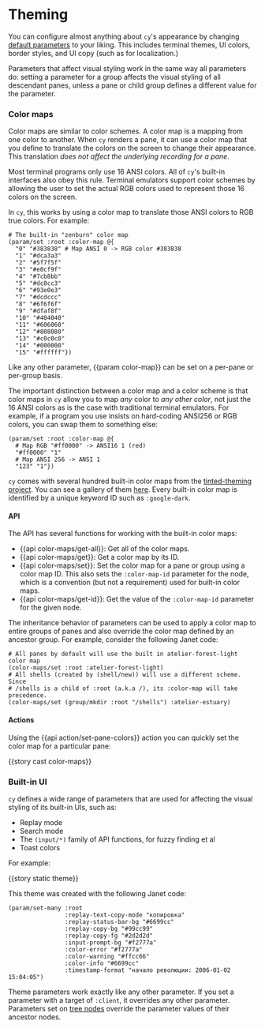 # Theming

You can configure almost anything about `cy`'s appearance by changing [default parameters](/default-parameters.md) to your liking. This includes terminal themes, UI colors, border styles, and UI copy (such as for localization.)

Parameters that affect visual styling work in the same way all parameters do: setting a parameter for a group affects the visual styling of all descendant panes, unless a pane or child group defines a different value for the parameter.

### Color maps

Color maps are similar to color schemes. A color map is a mapping from one color to another. When `cy` renders a pane, it can use a color map that you define to translate the colors on the screen to change their appearance. This translation *does not affect the underlying recording for a pane*.

Most terminal programs only use 16 ANSI colors. All of `cy`'s built-in interfaces also obey this rule. Terminal emulators support color schemes by allowing the user to set the actual RGB colors used to represent those 16 colors on the screen.

In `cy`, this works by using a color map to translate those ANSI colors to RGB true colors. For example:

```janet
# The built-in "zenburn" color map
(param/set :root :color-map @{
  "0" "#383838" # Map ANSI 0 -> RGB color #383838
  "1" "#dca3a3"
  "2" "#5f7f5f"
  "3" "#e0cf9f"
  "4" "#7cb8bb"
  "5" "#dc8cc3"
  "6" "#93e0e3"
  "7" "#dcdccc"
  "8" "#6f6f6f"
  "9" "#dfaf8f"
  "10" "#404040"
  "11" "#606060"
  "12" "#808080"
  "13" "#c0c0c0"
  "14" "#000000"
  "15" "#ffffff"})
```

Like any other parameter, {{param color-map}} can be set on a per-pane or per-group basis.

The important distinction between a color map and a color scheme is that color maps in `cy` allow you to map _any_ color to _any other color_, not just the 16 ANSI colors as is the case with traditional terminal emulators. For example, if a program you use insists on hard-coding ANSI256 or RGB colors, you can swap them to something else:

```janet
(param/set :root :color-map @{
  # Map RGB "#ff0000" -> ANSI16 1 (red)
  "#ff0000" "1"
  # Map ANSI 256 -> ANSI 1
  "123" "1"})
```

`cy` comes with several hundred built-in color maps from the [tinted-theming project](https://github.com/tinted-theming/home). You can see a gallery of them [here](https://tinted-theming.github.io/base16-gallery/). Every built-in color map is identified by a unique keyword ID such as `:google-dark`.

#### API

The API has several functions for working with the built-in color maps:

- {{api color-maps/get-all}}: Get all of the color maps.
- {{api color-maps/get}}: Get a color map by its ID.
- {{api color-maps/set}}: Set the color map for a pane or group using a color map ID. This also sets the `:color-map-id` parameter for the node, which is a convention (but not a requirement) used for built-in color maps.
- {{api color-maps/get-id}}: Get the value of the `:color-map-id` parameter for the given node.

The inheritance behavior of parameters can be used to apply a color map to entire groups of panes and also override the color map defined by an ancestor group. For example, consider the following Janet code:

```janet
# All panes by default will use the built in atelier-forest-light color map
(color-maps/set :root :atelier-forest-light)
# All shells (created by (shell/new)) will use a different scheme. Since
# /shells is a child of :root (a.k.a /), its :color-map will take precedence.
(color-maps/set (group/mkdir :root "/shells") :atelier-estuary)
```

#### Actions

Using the {{api action/set-pane-colors}} action you can quickly set the color map for a particular pane:

{{story cast color-maps}}

### Built-in UI

`cy` defines a wide range of parameters that are used for affecting the visual styling of its built-in UIs, such as:

- Replay mode
- Search mode
- The `(input/*)` family of API functions, for fuzzy finding et al
- Toast colors

For example:

{{story static theme}}

This theme was created with the following Janet code:

```janet
(param/set-many :root
                :replay-text-copy-mode "копировка"
                :replay-status-bar-bg "#6699cc"
                :replay-copy-bg "#99cc99"
                :replay-copy-fg "#2d2d2d"
                :input-prompt-bg "#f2777a"
                :color-error "#f2777a"
                :color-warning "#ffcc66"
                :color-info "#6699cc"
                :timestamp-format "начало революции: 2006-01-02 15:04:05")
```

Theme parameters work exactly like any other parameter. If you set a parameter with a target of `:client`, it overrides any other parameter. Parameters set on [tree nodes](/groups-and-panes.md#groups) override the parameter values of their ancestor nodes.
